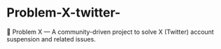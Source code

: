 # Problem-X-twitter-
🔹 Problem X — A community-driven project to solve X (Twitter) account suspension and related issues.
